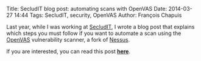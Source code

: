 Title: SecludIT blog post: automating scans with OpenVAS
Date: 2014-03-27 14:44
Tags: SecludIT, security, OpenVAS
Author: François Chapuis

Last year, while I was working at [SecludIT](http://secludit.com), I wrote a
blog post that explains which steps you must follow if you want to automate a
scan using the [OpenVAS](http://www.openvas.org/) vulnerability scanner,
a fork of [Nessus](http://www.tenable.com/products/nessus).

If you are interested, you can read this post
**[here](http://elastic-security.com/2013/07/18/automation-of-vulnerability-assessments-with-openvas/)**.
